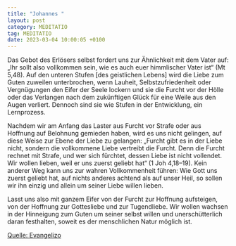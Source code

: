 ```yaml
---
title: "Johannes "
layout: post
category: MEDITATIO
tag: MEDITATIO
date: 2023-03-04 10:00:05 +0100
---
```

Das Gebot des Erlösers selbst fordert uns zur Ähnlichkeit mit dem Vater auf: „Ihr sollt also vollkommen sein, wie es auch euer himmlischer Vater ist“ (Mt 5,48). Auf den unteren Stufen [des geistlichen Lebens] wird die Liebe zum Guten zuweilen unterbrochen, wenn Lauheit, Selbstzufriedenheit oder Vergnügungen den Eifer der Seele lockern und sie die Furcht vor der Hölle oder das Verlangen nach dem zukünftigen Glück für eine Weile aus den Augen verliert.<!--more--> Dennoch sind sie wie Stufen in der Entwicklung, ein Lernprozess.

Nachdem wir am Anfang das Laster aus Furcht vor Strafe oder aus Hoffnung auf Belohnung gemieden haben, wird es uns nicht gelingen, auf diese Weise zur Ebene der Liebe zu gelangen: „Furcht gibt es in der Liebe nicht, sondern die vollkommene Liebe vertreibt die Furcht. Denn die Furcht rechnet mit Strafe, und wer sich fürchtet, dessen Liebe ist nicht vollendet. Wir wollen lieben, weil er uns zuerst geliebt hat“ (1 Joh 4,18–19). Kein anderer Weg kann uns zur wahren Vollkommenheit führen: Wie Gott uns zuerst geliebt hat, auf nichts anderes achtend als auf unser Heil, so sollen wir ihn einzig und allein um seiner Liebe willen lieben. 

Lasst uns also mit ganzem Eifer von der Furcht zur Hoffnung aufsteigen, von der Hoffnung zur Gottesliebe und zur Tugendliebe. Wir wollen wachsen in der Hinneigung zum Guten um seiner selbst willen und unerschütterlich daran festhalten, soweit es der menschlichen Natur möglich ist.


[Quelle: Evangelizo](https://evangeliumtagfuertag.org/DE/gospel)